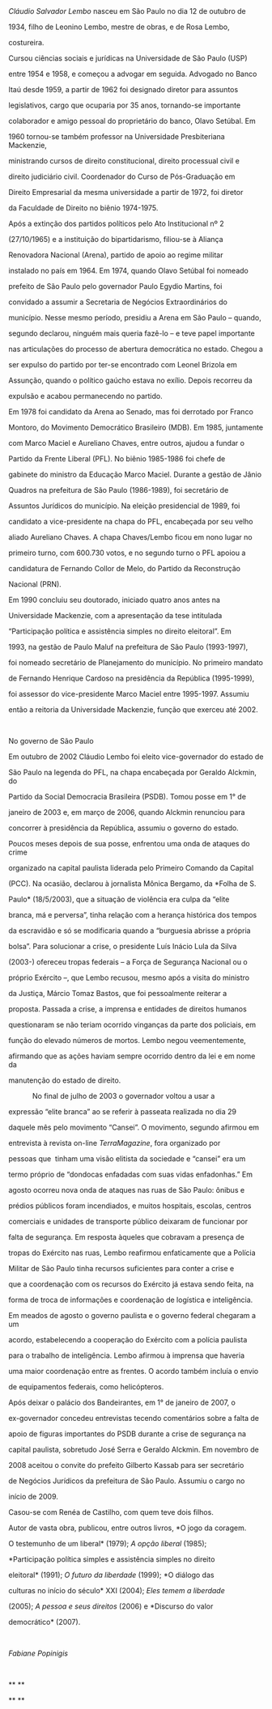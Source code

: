 

 



*Cláudio Salvador Lembo* nasceu em São Paulo no dia 12 de outubro de

1934, filho de Leonino Lembo, mestre de obras, e de Rosa Lembo,

costureira.



Cursou ciências sociais e jurídicas na Universidade de São Paulo (USP)

entre 1954 e 1958, e começou a advogar em seguida. Advogado no Banco

Itaú desde 1959, a partir de 1962 foi designado diretor para assuntos

legislativos, cargo que ocuparia por 35 anos, tornando-se importante

colaborador e amigo pessoal do proprietário do banco, Olavo Setúbal. Em

1960 tornou-se também professor na Universidade Presbiteriana Mackenzie,

ministrando cursos de direito constitucional, direito processual civil e

direito judiciário civil. Coordenador do Curso de Pós-Graduação em

Direito Empresarial da mesma universidade a partir de 1972, foi diretor

da Faculdade de Direito no biênio 1974-1975.



Após a extinção dos partidos políticos pelo Ato Institucional nº 2

(27/10/1965) e a instituição do bipartidarismo, filiou-se à Aliança

Renovadora Nacional (Arena), partido de apoio ao regime militar

instalado no país em 1964. Em 1974, quando Olavo Setúbal foi nomeado

prefeito de São Paulo pelo governador Paulo Egydio Martins, foi

convidado a assumir a Secretaria de Negócios Extraordinários do

município. Nesse mesmo período, presidiu a Arena em São Paulo – quando,

segundo declarou, ninguém mais queria fazê-lo – e teve papel importante

nas articulações do processo de abertura democrática no estado. Chegou a

ser expulso do partido por ter-se encontrado com Leonel Brizola em

Assunção, quando o político gaúcho estava no exílio. Depois recorreu da

expulsão e acabou permanecendo no partido.



Em 1978 foi candidato da Arena ao Senado, mas foi derrotado por Franco

Montoro, do Movimento Democrático Brasileiro (MDB). Em 1985, juntamente

com Marco Maciel e Aureliano Chaves, entre outros, ajudou a fundar o

Partido da Frente Liberal (PFL). No biênio 1985-1986 foi chefe de

gabinete do ministro da Educação Marco Maciel. Durante a gestão de Jânio

Quadros na prefeitura de São Paulo (1986-1989), foi secretário de

Assuntos Jurídicos do município. Na eleição presidencial de 1989, foi

candidato a vice-presidente na chapa do PFL, encabeçada por seu velho

aliado Aureliano Chaves. A chapa Chaves/Lembo ficou em nono lugar no

primeiro turno, com 600.730 votos, e no segundo turno o PFL apoiou a

candidatura de Fernando Collor de Melo, do Partido da Reconstrução

Nacional (PRN).



Em 1990 concluiu seu doutorado, iniciado quatro anos antes na

Universidade Mackenzie, com a apresentação da tese intitulada

“Participação política e assistência simples no direito eleitoral”. Em

1993, na gestão de Paulo Maluf na prefeitura de São Paulo (1993-1997),

foi nomeado secretário de Planejamento do município. No primeiro mandato

de Fernando Henrique Cardoso na presidência da República (1995-1999),

foi assessor do vice-presidente Marco Maciel entre 1995-1997. Assumiu

então a reitoria da Universidade Mackenzie, função que exerceu até 2002.



 



No governo de São Paulo



Em outubro de 2002 Cláudio Lembo foi eleito vice-governador do estado de

São Paulo na legenda do PFL, na chapa encabeçada por Geraldo Alckmin, do

Partido da Social Democracia Brasileira (PSDB). Tomou posse em 1° de

janeiro de 2003 e, em março de 2006, quando Alckmin renunciou para

concorrer à presidência da República, assumiu o governo do estado.

Poucos meses depois de sua posse, enfrentou uma onda de ataques do crime

organizado na capital paulista liderada pelo Primeiro Comando da Capital

(PCC). Na ocasião, declarou à jornalista Mônica Bergamo, da *Folha de S.

Paulo* (18/5/2003), que a situação de violência era culpa da “elite

branca, má e perversa”, tinha relação com a herança histórica dos tempos

da escravidão e só se modificaria quando a “burguesia abrisse a própria

bolsa”. Para solucionar a crise, o presidente Luís Inácio Lula da Silva

(2003-) ofereceu tropas federais – a Força de Segurança Nacional ou o

próprio Exército –, que Lembo recusou, mesmo após a visita do ministro

da Justiça, Márcio Tomaz Bastos, que foi pessoalmente reiterar a

proposta. Passada a crise, a imprensa e entidades de direitos humanos

questionaram se não teriam ocorrido vinganças da parte dos policiais, em

função do elevado números de mortos. Lembo negou veementemente,

afirmando que as ações haviam sempre ocorrido dentro da lei e em nome da

manutenção do estado de direito.  



            No final de julho de 2003 o governador voltou a usar a

expressão “elite branca” ao se referir à passeata realizada no dia 29

daquele mês pelo movimento “Cansei”. O movimento, segundo afirmou em

entrevista à revista on-line *TerraMagazine*, fora organizado por

pessoas que  tinham uma visão elitista da sociedade e “cansei” era um

termo próprio de “dondocas enfadadas com suas vidas enfadonhas.” Em

agosto ocorreu nova onda de ataques nas ruas de São Paulo: ônibus e

prédios públicos foram incendiados, e muitos hospitais, escolas, centros

comerciais e unidades de transporte público deixaram de funcionar por

falta de segurança. Em resposta àqueles que cobravam a presença de

tropas do Exército nas ruas, Lembo reafirmou enfaticamente que a Polícia

Militar de São Paulo tinha recursos suficientes para conter a crise e

que a coordenação com os recursos do Exército já estava sendo feita, na

forma de troca de informações e coordenação de logística e inteligência.

Em meados de agosto o governo paulista e o governo federal chegaram a um

acordo, estabelecendo a cooperação do Exército com a polícia paulista

para o trabalho de inteligência. Lembo afirmou à imprensa que haveria

uma maior coordenação entre as frentes. O acordo também incluía o envio

de equipamentos federais, como helicópteros.



Após deixar o palácio dos Bandeirantes, em 1° de janeiro de 2007, o

ex-governador concedeu entrevistas tecendo comentários sobre a falta de

apoio de figuras importantes do PSDB durante a crise de segurança na

capital paulista, sobretudo José Serra e Geraldo Alckmin. Em novembro de

2008 aceitou o convite do prefeito Gilberto Kassab para ser secretário

de Negócios Jurídicos da prefeitura de São Paulo. Assumiu o cargo no

início de 2009.



Casou-se com Renéa de Castilho, com quem teve dois filhos.



Autor de vasta obra, publicou, entre outros livros, *O jogo da coragem.

O testemunho de um liberal* (1979); *A opção liberal* (1985);

*Participação política simples e assistência simples no direito

eleitoral* (1991); *O futuro da liberdade* (1999); *O diálogo das

culturas no início do século* XXI (2004); *Eles temem a liberdade*

(2005); *A pessoa e seus direitos* (2006) e *Discurso do valor

democrático* (2007).



 



*Fabiane Popinigis*



 



** **



** **



